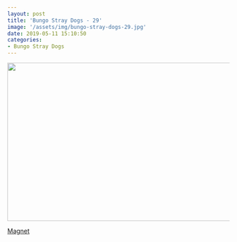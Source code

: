 ```yaml
---
layout: post
title: 'Bungo Stray Dogs - 29'
image: '/assets/img/bungo-stray-dogs-29.jpg'
date: 2019-05-11 15:10:50
categories:
- Bungo Stray Dogs
---
```


<img src='{{ page.image }}' alt='' width='640' height='360'>

<a href='magnet:?xt=urn:btih:2a9ee463f06386ab72bb108294c4ce534b9b271d&dn=%5BOmnivium-Owari%5D%20Bungo%20Stray%20Dogs%20-%2029%20%5BCE0CC482%5D.mkv&tr=http%3A%2F%2Fnyaa.tracker.wf%3A7777%2Fannounce&tr=udp%3A%2F%2Fopen.stealth.si%3A80%2Fannounce&tr=udp%3A%2F%2Ftracker.opentrackr.org%3A1337%2Fannounce&tr=udp%3A%2F%2Ftracker.coppersurfer.tk%3A6969%2Fannounce&tr=udp%3A%2F%2Fexodus.desync.com%3A6969%2Fannounce'>Magnet</a>